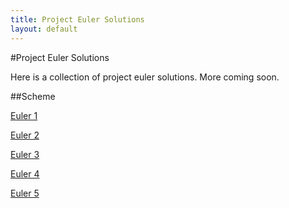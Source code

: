 ```yaml
---
title: Project Euler Solutions
layout: default
---
```


#Project Euler Solutions

Here is a collection of project euler solutions. More coming soon.

##Scheme

[Euler 1](scm/e1)

[Euler 2](scm/e2)

[Euler 3](scm/e3)

[Euler 4](scm/e4)

[Euler 5](scm/e5)